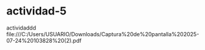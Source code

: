 # actividad-5
actividaddd
file:///C:/Users/USUARIO/Downloads/Captura%20de%20pantalla%202025-07-24%20103828%20(2).pdf
